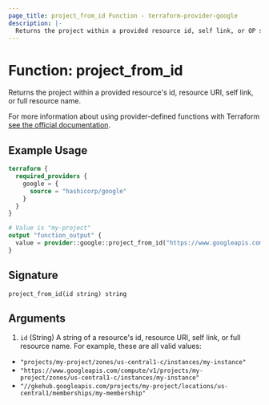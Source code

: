 ```yaml
---
page_title: project_from_id Function - terraform-provider-google
description: |-
  Returns the project within a provided resource id, self link, or OP style resource name.
---
```


# Function: project_from_id

Returns the project within a provided resource's id, resource URI, self link, or full resource name.

For more information about using provider-defined functions with Terraform [see the official documentation](https://developer.hashicorp.com/terraform/plugin/framework/functions/concepts).

## Example Usage

```terraform
terraform {
  required_providers {
    google = {
      source = "hashicorp/google"
    }
  }
}

# Value is "my-project"
output "function_output" {
  value = provider::google::project_from_id("https://www.googleapis.com/compute/v1/projects/my-project/zones/us-central1-c/instances/my-instance")
}
```

## Signature

```text
project_from_id(id string) string
```

## Arguments

1. `id` (String) A string of a resource's id, resource URI, self link, or full resource name. For example, these are all valid values:

* `"projects/my-project/zones/us-central1-c/instances/my-instance"`
* `"https://www.googleapis.com/compute/v1/projects/my-project/zones/us-central1-c/instances/my-instance"`
* `"//gkehub.googleapis.com/projects/my-project/locations/us-central1/memberships/my-membership"`
